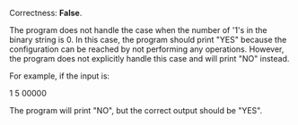 Correctness: **False**.

The program does not handle the case when the number of '1's in the binary string is 0. In this case, the program should print "YES" because the configuration can be reached by not performing any operations. However, the program does not explicitly handle this case and will print "NO" instead.

For example, if the input is:

1
5
00000

The program will print "NO", but the correct output should be "YES".